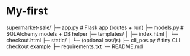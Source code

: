 # My-first
supermarket-sale/ ├─ app.py            # Flask app (routes + run) ├─ models.py         # SQLAlchemy models + DB helper ├─ templates/ │  ├─ index.html │  └─ checkout.html ├─ static/ │  └─ (optional css/js) ├─ cli_pos.py        # tiny CLI checkout example ├─ requirements.txt └─ README.md
